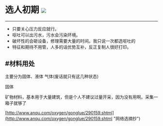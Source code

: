 # 选人初期 ![](https://github.com/xingshiLove/notesRepository/tree/master/GameNotes/%E3%80%8A%E7%BC%BA%E6%B0%A7%E3%80%8B/pic/总局图.jpg)

----------

- 只要关心压力反应就行。 
- 呕吐可以出污水，污水会污染环境。
- 破坏性的会砸设备，修理需要大量的时间。我只说一次都选呕吐的
- 特征和期待不用管，人多的话优势互补，反正复制人很好打印。

#材料用处
----------
主要分为固体、液体 气体(废话就只有这几种状态)

固体

矿物材料，基本用于大量建筑，但是个人不建议过量开采，因为没有用啊。采集一箱子就够了 

[http://www.anqu.com/oxygen/gonglue/290159.shtml](http://www.anqu.com/oxygen/gonglue/290159.shtml "网络选摘抄")